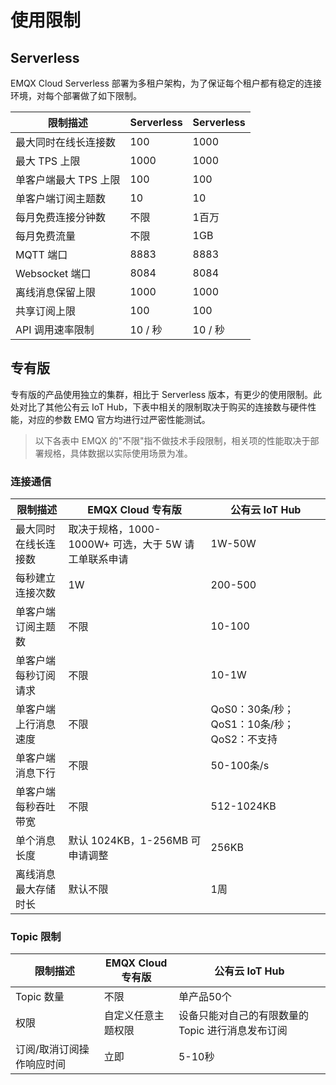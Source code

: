 # 使用限制


## Serverless

EMQX Cloud Serverless 部署为多租户架构，为了保证每个租户都有稳定的连接环境，对每个部署做了如下限制。

| **限制描述**         | **Serverless**                             | **Serverless**                     |
| -------------------- | ----------------------------------------------------- | -------------------------------------- |
| 最大同时在线长连接数 | 100                                                    | 1000                                 |
| 最大 TPS 上限     | 1000                                                    | 1000                                |
| 单客户端最大 TPS 上限     | 100                                              | 100                                |
| 单客户端订阅主题数   | 10                                                  | 10                                 |
| 每月免费连接分钟数 | 不限                                                  | 1百万                                  |
| 每月免费流量       | 不限            |1GB                                  |
| MQTT 端口     | 8883                                                      | 8883                             |
| Websocket 端口 | 8084                                                    | 8084                            |
| 离线消息保留上限   | 1000                                                  | 1000                                  |
| 共享订阅上限 | 100                                                          | 100                                    |
| API 调用速率限制 | 10 / 秒                                              | 10 / 秒                                    |


## 专有版

专有版的产品使用独立的集群，相比于 Serverless 版本，有更少的使用限制。此处对比了其他公有云 IoT Hub，下表中相关的限制取决于购买的连接数与硬件性能，对应的参数 EMQ 官方均进行过严密性能测试。

> 以下各表中 EMQX 的"不限"指不做技术手段限制，相关项的性能取决于部署规格，具体数据以实际使用场景为准。

### 连接通信

| **限制描述**         | **EMQX Cloud 专有版**                                             | **公有云 IoT Hub**           |
| -------------------- | ----------------------------------------------------- | -------------------------------------- |
| 最大同时在线长连接数 | 取决于规格，1000-1000W+ 可选，大于 5W 请工单联系申请 | 1W-50W                                 |
| 每秒建立连接次数     | 1W                                                    | 200-500                                |
| 单客户端订阅主题数   | 不限                                                  | 10-100                                 |
| 单客户端每秒订阅请求 | 不限                                                  | 10-1W                                  |
| 单客户端上行消息速度 | 不限                                                  | QoS0：30条/秒；QoS1：10条/秒；QoS2：不支持 |
| 单客户端消息下行     | 不限                                                  | 50-100条/s                             |
| 单客户端每秒吞吐带宽 | 不限                                                  | 512-1024KB                             |
| 单个消息长度         | 默认 1024KB，1-256MB 可申请调整                        | 256KB                                  |
| 离线消息最大存储时长 | 默认不限                                              | 1周                                    |

### Topic 限制

| **限制描述**              | **EMQX Cloud 专有版**          | **公有云 IoT Hub**                              |
| ------------------------- | ------------------ | ----------------------------------------------- |
| Topic 数量                | 不限               | 单产品50个                                      |
| 权限                      | 自定义任意主题权限 | 设备只能对自己的有限数量的 Topic 进行消息发布订阅 |
| 订阅/取消订阅操作响应时间 | 立即               | 5-10秒                                          |
